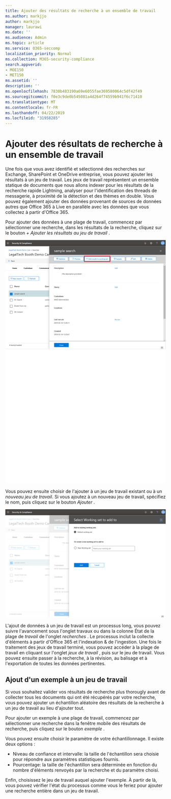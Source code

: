```yaml
---
title: Ajouter des résultats de recherche à un ensemble de travail
ms.author: markjjo
author: markjjo
manager: laurawi
ms.date: ''
ms.audience: Admin
ms.topic: article
ms.service: O365-seccomp
localization_priority: Normal
ms.collection: M365-security-compliance
search.appverid:
- MOE150
- MET150
ms.assetid: ''
description: ''
ms.openlocfilehash: 7830b483190a69e6055fae369580064c5df42f49
ms.sourcegitcommit: f0e3c9de0b545081a4d264f74559b941f6c71410
ms.translationtype: MT
ms.contentlocale: fr-FR
ms.lasthandoff: 04/22/2019
ms.locfileid: "31958285"
---
```

# <a name="add-search-results-to-a-working-set"></a>Ajouter des résultats de recherche à un ensemble de travail

Une fois que vous avez identifié et sélectionné des recherches sur Exchange, SharePoint et OneDrive entreprise, vous pouvez ajouter les résultats à un jeu de travail. Les jeux de travail représentent un ensemble statique de documents que nous allons indexer pour les résultats de la recherche rapide Lightning, analyser pour l'identification des threads de messagerie, à proximité de la détection et des thèmes en double.  Vous pouvez également ajouter des données provenant de sources de données autres que Office 365 à Live en parallèle avec les données que vous collectez à partir d'Office 365.

Pour ajouter des données à une plage de travail, commencez par sélectionner une recherche, dans les résultats de la recherche, cliquez sur le bouton *+ Ajouter les résultats au jeu de travail* .

![Ajout de données à une plage de travail](../media/c1b4fc00-7a15-4587-b9b0-ce594bb02e4d.png)

Vous pouvez ensuite choisir de l'ajouter à un jeu de travail existant ou à un *nouveau jeu de travail*.  Si vous ajoutez à un nouveau jeu de travail, spécifiez le nom, puis cliquez sur le bouton *Ajouter* .

![Sélectionner une plage de travail](../media/e8c6ab51-da8d-4c39-9b21-26bfdf453fb9.png)

L'ajout de données à un jeu de travail est un processus long, vous pouvez suivre l'avancement sous l'onglet travaux ou dans la colonne État de la plage de *travail* de l'onglet *recherches* .  Le processus inclut la collecte d'éléments à partir d'Office 365 et l'indexation & de l'ingestion.  Une fois le traitement des jeux de travail terminé, vous pouvez accéder à la plage de travail en cliquant sur l'onglet *jeux de travail* , puis sur le jeu de travail.  Vous pouvez ensuite passer à la recherche, à la révision, au balisage et à l'exportation de toutes les données pertinentes.

## <a name="adding-a-sample-to-a-working-set"></a>Ajout d'un exemple à un jeu de travail

Si vous souhaitez valider vos résultats de recherche plus thorougly avant de collecter tous les documents qui ont été récupérés par votre recherche, vous pouvez ajouter un échantillon aléatoire des résultats de la recherche à un jeu de travail au lieu d'ajouter tout.

Pour ajouter un exemple à une plage de travail, commencez par sélectionner une recherche dans la fenêtre mobile des résultats de recherche, puis cliquez sur le bouton *exemple* .

Vous pouvez ensuite choisir le paramètre de votre échantillonnage. Il existe deux options :
- Niveau de confiance et intervalle: la taille de l'échantillon sera choisie pour répondre aux paramètres statistiques fournis.
- Pourcentage: la taille de l'échantillon sera déterminée en fonction du nombre d'éléments renvoyés par la recherche et du paramètre choisi.

Enfin, choisissez le jeu de travail auquel ajouter l'exemple. À partir de là, vous pouvez vérifier l'état du processus comme vous le feriez pour ajouter une recherche entière dans un jeu de travail. 